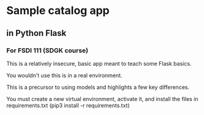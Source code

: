 # Sample catalog app
## in Python Flask
### For FSDI 111 (SDGK course)

This is a relatively insecure, basic app meant to teach some Flask basics.

You wouldn't use this is in a real environment.

This is a precursor to using models and highlights a few key differences.

You must create a new virtual environment, activate it, and install the files in requirements.txt (pip3 install -r requirements.txt)
